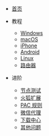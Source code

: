 * [首页](/home)

* 教程
  * [Windows](/win)
  * [macOS](/mac)
  * [iPhone](/ios)
  * [Android](/android)
  * [Linux](/linux)
  * [路由器](/router)

* 进阶
  * [节点测试](/tcping)
  * [火狐扩展](/firefox)
  * [PAC 规则](/pac)
  * [微信代理](/sock5)
  * [下载中心](/down)
  * [其他问题](/other)
  
